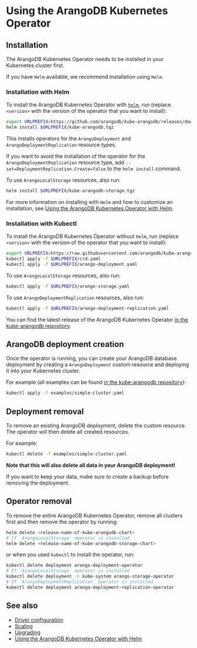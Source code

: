# Using the ArangoDB Kubernetes Operator

## Installation

The ArangoDB Kubernetes Operator needs to be installed in your Kubernetes
cluster first.

If you have `Helm` available, we recommend installation using `Helm`.

### Installation with Helm

To install the ArangoDB Kubernetes Operator with [`helm`](https://www.helm.sh/),
run (replace `<version>` with the version of the operator that you want to install):

```bash
export URLPREFIX=https://github.com/arangodb/kube-arangodb/releases/download/<version>
helm install $URLPREFIX/kube-arangodb.tgz
```

This installs operators for the `ArangoDeployment` and `ArangoDeploymentReplication`
resource types.

If you want to avoid the installation of the operator for the `ArangoDeploymentReplication`
resource type, add `--set=DeploymentReplication.Create=false` to the `helm install`
command.

To use `ArangoLocalStorage` resources, also run:

```bash
helm install $URLPREFIX/kube-arangodb-storage.tgz
```

For more information on installing with `Helm` and how to customize an installation,
see [Using the ArangoDB Kubernetes Operator with Helm](./Helm.md).

### Installation with Kubectl

To install the ArangoDB Kubernetes Operator without `Helm`,
run (replace `<version>` with the version of the operator that you want to install):

```bash
export URLPREFIX=https://raw.githubusercontent.com/arangodb/kube-arangodb/<version>/manifests
kubectl apply -f $URLPREFIX/crd.yaml
kubectl apply -f $URLPREFIX/arango-deployment.yaml
```

To use `ArangoLocalStorage` resources, also run:

```bash
kubectl apply -f $URLPREFIX/arango-storage.yaml
```

To use `ArangoDeploymentReplication` resources, also run:

```bash
kubectl apply -f $URLPREFIX/arango-deployment-replication.yaml
```

You can find the latest release of the ArangoDB Kubernetes Operator
[in the kube-arangodb repository](https://github.com/arangodb/kube-arangodb/releases/latest).

## ArangoDB deployment creation

Once the operator is running, you can create your ArangoDB database deployment
by creating a `ArangoDeployment` custom resource and deploying it into your
Kubernetes cluster.

For example (all examples can be found [in the kube-arangodb repository](https://github.com/arangodb/kube-arangodb/tree/master/examples)):

```bash
kubectl apply -f examples/simple-cluster.yaml
```

## Deployment removal

To remove an existing ArangoDB deployment, delete the custom
resource. The operator will then delete all created resources.

For example:

```bash
kubectl delete -f examples/simple-cluster.yaml
```

**Note that this will also delete all data in your ArangoDB deployment!**

If you want to keep your data, make sure to create a backup before removing the deployment.

## Operator removal

To remove the entire ArangoDB Kubernetes Operator, remove all
clusters first and then remove the operator by running:

```bash
helm delete <release-name-of-kube-arangodb-chart>
# If `ArangoLocalStorage` operator is installed
helm delete <release-name-of-kube-arangodb-storage-chart>
```

or when you used `kubectl` to install the operator, run:

```bash
kubectl delete deployment arango-deployment-operator
# If `ArangoLocalStorage` operator is installed
kubectl delete deployment -n kube-system arango-storage-operator
# If `ArangoDeploymentReplication` operator is installed
kubectl delete deployment arango-deployment-replication-operator
```

## See also

- [Driver configuration](./DriverConfiguration.md)
- [Scaling](./Scaling.md)
- [Upgrading](./Upgrading.md)
- [Using the ArangoDB Kubernetes Operator with Helm](./Helm.md)